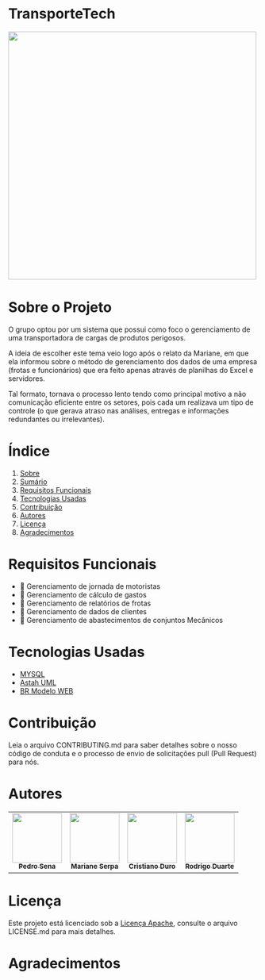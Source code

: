 # TransporteTech

<tr>
   <td align="center"><a><img src="https://user-images.githubusercontent.com/90586396/137403899-16cb391e-c382-4a5d-a04c-fe5a883c4d27.png" width="500px;"/a></td>
</tr>

# Sobre o Projeto

O grupo optou por um sistema que possui como foco o gerenciamento de uma transportadora de cargas de produtos perigosos.


A ideia de escolher este tema veio logo após o relato da Mariane, em que ela informou sobre o método de gerenciamento dos dados de uma empresa (frotas e funcionários) que era feito apenas através de planilhas do Excel e servidores. 

Tal formato, tornava o processo lento tendo como principal motivo a não comunicação eficiente entre os setores, pois cada um realizava um tipo de controle (o que gerava atraso nas análises, entregas e informações redundantes ou irrelevantes).  

# Índice

1. [Sobre ](https://github.com/PedroSena77/TransporteTech/blob/main/README.md#sobre-o-projeto)
2. [Sumário](https://github.com/PedroSena77/TransporteTech#%C3%ADndice)
3. [Requisitos Funcionais](https://github.com/PedroSena77/TransporteTech#requisitos-funcionais)
4. [Tecnologias Usadas](https://github.com/PedroSena77/TransporteTech#tecnologias-usadas)
5. [Contribuição](https://github.com/PedroSena77/TransporteTech#contribui%C3%A7%C3%A3o)
6. [Autores](https://github.com/PedroSena77/TransporteTech#autores)
7. [Licença](https://github.com/PedroSena77/TransporteTech#licen%C3%A7a)
8. [Agradecimentos](https://github.com/PedroSena77/TransporteTech#agradecimentos)

# Requisitos Funcionais
 
- 📌 Gerenciamento de jornada de motoristas
- 📌 Gerenciamento de cálculo de gastos 
- 📌 Gerenciamento de relatórios de frotas
- 📌 Gerenciamento de dados de clientes
- 📌 Gerenciamento de abastecimentos de conjuntos Mecânicos
 
# Tecnologias Usadas

- [MYSQL](https://www.mysql.com)
- [Astah UML](https://astah.net/products/free-student-license/)
- [BR Modelo WEB](https://www.brmodeloweb.com/)


# Contribuição

Leia o arquivo CONTRIBUTING.md para saber detalhes sobre o nosso código de conduta e o processo de envio de solicitações pull (Pull Request) para nós.

# Autores
<div>
 <table>
  <tr>
   <td align="center"><a href="https://github.com/PedroSena77"><img src="https://avatars.githubusercontent.com/u/90586396?v=4" width="100px;" alt=""/><br /><sub><b>Pedro Sena</b></sub></a></td>
   <td align="center"><a href="https://github.com/Serpa27"><img src="https://avatars.githubusercontent.com/u/90014363?v=4" width="100px;" alt=""/><br /><sub><b>Mariane Serpa</b></sub></a></td>
   <td align="center"><a href="https://github.com/Kevmorn"><img src="https://scontent.fsdu12-1.fna.fbcdn.net/v/t1.6435-9/52582639_2088183364601729_3526006088015020032_n.jpg?_nc_cat=100&ccb=1-5&_nc_sid=09cbfe&_nc_eui2=AeFg9_OcXVkHdWNQXIIS_gFi5FUafz0ahrHkVRp_PRqGsdEVzw-uYf5VQ2y9giR3QAIPN1l3Y7Xwjqp00TLwiBos&_nc_ohc=JWKgtQKitu8AX-Tc6Z7&_nc_ht=scontent.fsdu12-1.fna&oh=f26465f7cb2381d96dc1561cebe17e94&oe=618FF077" width="100px;" alt=""/><br /><sub><b>Cristiano Duro</b></sub></a></td>
   <td align="center"><a href="https://github.com/Rodrigoduartemendes"><img src="https://avatars.githubusercontent.com/u/89810064?v=4" width="100px;" alt=""/><br /><sub><b>Rodrigo Duarte</b></sub></a></td>
  </tr> 
 </table>
</div>




# Licença


Este projeto está licenciado sob a [Licença Apache](https://github.com/PedroSena77/TransporteTech/blob/main/LICENSE), consulte o arquivo LICENSE.md para mais detalhes.


# Agradecimentos
